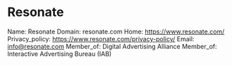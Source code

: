 
# Resonate

Name: Resonate
Domain: resonate.com
Home: https://www.resonate.com/
Privacy_policy: https://www.resonate.com/privacy-policy/
Email: info@resonate.com
Member_of: Digital Advertising Alliance
Member_of: Interactive Advertising Bureau (IAB)
